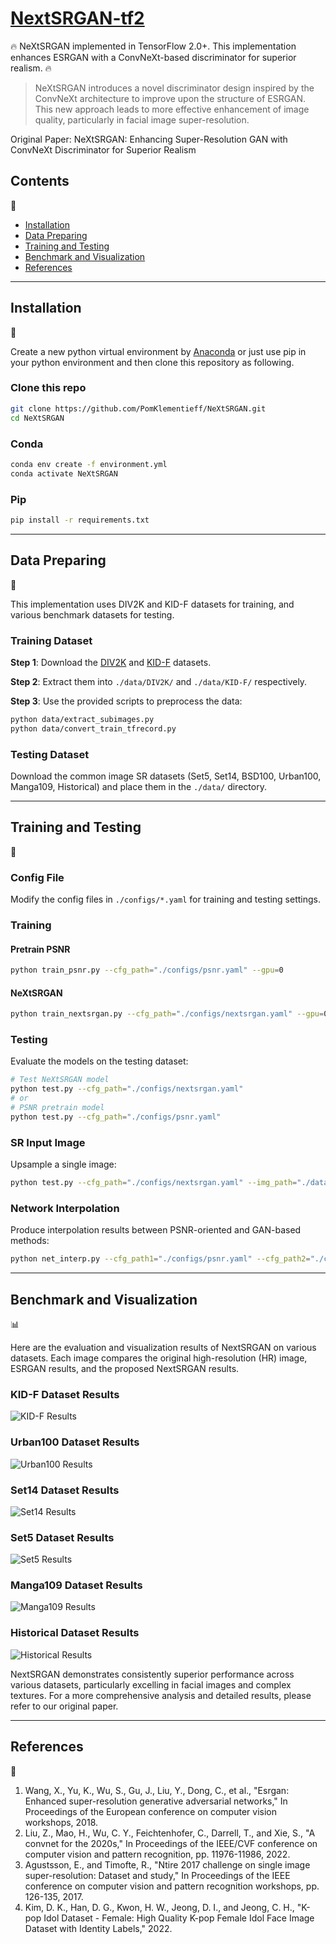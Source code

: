 # [NextSRGAN-tf2](https://github.com/PomKlementieff/NeXtSRGAN)

:fire: NeXtSRGAN implemented in TensorFlow 2.0+. This implementation enhances ESRGAN with a ConvNeXt-based discriminator for superior realism. :fire:

> NeXtSRGAN introduces a novel discriminator design inspired by the ConvNeXt architecture to improve upon the structure of ESRGAN. This new approach leads to more effective enhancement of image quality, particularly in facial image super-resolution.

Original Paper: NeXtSRGAN: Enhancing Super-Resolution GAN with ConvNeXt Discriminator for Superior Realism

## Contents
:bookmark_tabs:

* [Installation](#Installation)
* [Data Preparing](#Data-Preparing)
* [Training and Testing](#Training-and-Testing)
* [Benchmark and Visualization](#Benchmark-and-Visualization)
* [References](#References)

***

## Installation
:pizza:

Create a new python virtual environment by [Anaconda](https://www.anaconda.com/) or just use pip in your python environment and then clone this repository as following.

### Clone this repo
```bash
git clone https://github.com/PomKlementieff/NeXtSRGAN.git
cd NeXtSRGAN
```

### Conda
```bash
conda env create -f environment.yml
conda activate NeXtSRGAN
```

### Pip

```bash
pip install -r requirements.txt
```

****

## Data Preparing
:beer:

This implementation uses DIV2K and KID-F datasets for training, and various benchmark datasets for testing.

### Training Dataset

**Step 1**: Download the [DIV2K](https://data.vision.ee.ethz.ch/cvl/DIV2K/) and [KID-F](https://github.com/PCEO-AI-CLUB/KID-F) datasets.

**Step 2**: Extract them into `./data/DIV2K/` and `./data/KID-F/` respectively.

**Step 3**: Use the provided scripts to preprocess the data:
```bash
python data/extract_subimages.py
python data/convert_train_tfrecord.py
```

### Testing Dataset

Download the common image SR datasets (Set5, Set14, BSD100, Urban100, Manga109, Historical) and place them in the `./data/` directory.

****

## Training and Testing
:lollipop:

### Config File
Modify the config files in `./configs/*.yaml` for training and testing settings.

### Training

#### Pretrain PSNR
```bash
python train_psnr.py --cfg_path="./configs/psnr.yaml" --gpu=0
```

#### NeXtSRGAN
```bash
python train_nextsrgan.py --cfg_path="./configs/nextsrgan.yaml" --gpu=0
```

### Testing

Evaluate the models on the testing dataset:

```bash
# Test NeXtSRGAN model
python test.py --cfg_path="./configs/nextsrgan.yaml"
# or
# PSNR pretrain model
python test.py --cfg_path="./configs/psnr.yaml"
```

### SR Input Image

Upsample a single image:

```bash
python test.py --cfg_path="./configs/nextsrgan.yaml" --img_path="./data/your_image.png"
```

### Network Interpolation

Produce interpolation results between PSNR-oriented and GAN-based methods:

```bash
python net_interp.py --cfg_path1="./configs/psnr.yaml" --cfg_path2="./configs/nextsrgan.yaml" --img_path="./data/your_image.png" --save_image=True --save_ckpt=True
```

****

## Benchmark and Visualization
:bar_chart:

Here are the evaluation and visualization results of NextSRGAN on various datasets. Each image compares the original high-resolution (HR) image, ESRGAN results, and the proposed NextSRGAN results.

### KID-F Dataset Results
![KID-F Results](https://github.com/PomKlementieff/NeXtSRGAN/raw/main/results/KID-F_Visual_Results.jpg)

### Urban100 Dataset Results
![Urban100 Results](https://github.com/PomKlementieff/NeXtSRGAN/raw/main/results/Urban100_Visual_Results.jpg)

### Set14 Dataset Results
![Set14 Results](https://github.com/PomKlementieff/NeXtSRGAN/raw/main/results/Set14_Visual_Results.jpg)

### Set5 Dataset Results
![Set5 Results](https://github.com/PomKlementieff/NeXtSRGAN/raw/main/results/Set5_Visual_Results.jpg)

### Manga109 Dataset Results
![Manga109 Results](https://github.com/PomKlementieff/NeXtSRGAN/raw/main/results/Manga109_Visual_Results.jpg)

### Historical Dataset Results
![Historical Results](https://github.com/PomKlementieff/NeXtSRGAN/raw/main/results/Historical_Visual_Results.jpg)

NextSRGAN demonstrates consistently superior performance across various datasets, particularly excelling in facial images and complex textures. For a more comprehensive analysis and detailed results, please refer to our original paper.

****

## References
:hamburger:

1. Wang, X., Yu, K., Wu, S., Gu, J., Liu, Y., Dong, C., et al., "Esrgan: Enhanced super-resolution generative adversarial networks," In Proceedings of the European conference on computer vision workshops, 2018.
2. Liu, Z., Mao, H., Wu, C. Y., Feichtenhofer, C., Darrell, T., and Xie, S., "A convnet for the 2020s," In Proceedings of the IEEE/CVF conference on computer vision and pattern recognition, pp. 11976-11986, 2022.
3. Agustsson, E., and Timofte, R., "Ntire 2017 challenge on single image super-resolution: Dataset and study," In Proceedings of the IEEE conference on computer vision and pattern recognition workshops, pp. 126-135, 2017.
4. Kim, D. K., Han, D. G., Kwon, H. W., Jeong, D. I., and Jeong, C. H., "K-pop Idol Dataset - Female: High Quality K-pop Female Idol Face Image Dataset with Identity Labels," 2022.

